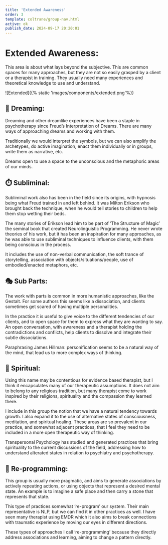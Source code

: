 ```yaml
---
title: 'Extended Awareness'
order: 3
template: coltrane/group-nav.html
active: ok
publish_date: 2024-09-17 20:20:01
---
```



# Extended Awareness:
This area is about what lays beyond the subjective. This are common spaces for many approaches, but they are not so easily grasped by a client or a therapist in training. They usually need many experiences and theoretical knowledge to use and understand. 

![Extended]({% static 'images/components/extended.png'%})

## 🛌 Dreaming:
Dreaming and other dreamlike experiences have been a staple in psychotherapy since Freud’s Interpretation of Dreams. There are many ways of approaching dreams and working with them.

Traditionally we would interpret the symbols, but we can also amplify the archetypes, do active imagination, enact them individually or in groups, write them as narrative, etc.

Dreams open to use a space to the unconscious and the metaphoric areas of our minds. 

## ⏱️ Subliminal:
Subliminal work also has been in the field since its origins, with hypnosis being what Freud trained in and left behind. It was Milton Erikson who brought back the technique, when he would tell stories to children to help them stop wetting their beds.

The many stories of Erikson lead him to be part of ‘The Structure of Magic’ the seminal book that created Neurolinguistic Programming. He never wrote theories of his work, but it has been an inspiration for many approaches, as he was able to use subliminal techniques to influence clients, with them being conscious in the process.

It includes the use of non-verbal communication, the soft trance of storytelling, association with objects/situations/people, use of embodied/enacted metaphors, etc.

## 🎭 Sub Parts:
The work with parts is common in more humanistic approaches, like the Gestalt. For some authors this seems like a dissociation, and clients sometimes get scared of having multiple personalities.

In the practice it is useful to give voice to the different tendencies of our clients, and to open space for them to express what they are wanting to say. An open conversation, with awareness and a therapist holding the contradictions and conflicts, help clients to dissolve and integrate their subtle dissociations.

Paraphrasing  James Hillman: personification seems to be a natural way of the mind, that lead us to more complex ways of thinking.

## 🙏 Spiritual:
Using this name may be contentious for evidence based therapist, but I think it encapsulates many of our therapeutic assumptions. It does not aim to belong to any religious tradition, but many therapist come to work inspired by their religions, spirituality and the compassion they learned there.

I include in this group the notion that we have a natural tendency towards growth. I also expand it to the use of alternative states of consciousness, meditation, and spiritual healing. These areas are so prevalent in our practice, and somewhat adjacent practices, that I feel they need to be included in a more open therapeutic way of thinking.

Transpersonal Psychology has studied and generated practices that bring spirituality to the current discussions of the field, addressing how to understand alterated states in relation to psychiatry and psychotherapy. 

## 📠 Re-programming:
This group is usually more pragmatic, and aims to generate associations by actively repeating actions, or using objects that represent a desired mental state. An example is to imagine a safe place and then carry a stone that represents that state.

This type of practices somewhat ‘re-program’ our system. Their main representative is NLP, but we can find it in other practices as well. I have seen many therapist using EMDR which it also aims to break connections with traumatic experience by moving our eyes in different directions.

These types of approaches I call ‘re-programming’ because they directly address associations and learning, aiming to change a pattern directly.
